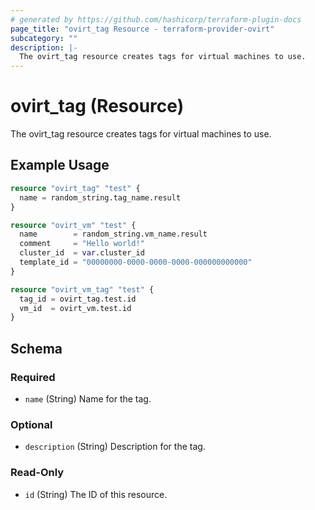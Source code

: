 ```yaml
---
# generated by https://github.com/hashicorp/terraform-plugin-docs
page_title: "ovirt_tag Resource - terraform-provider-ovirt"
subcategory: ""
description: |-
  The ovirt_tag resource creates tags for virtual machines to use.
---
```


# ovirt_tag (Resource)

The ovirt_tag resource creates tags for virtual machines to use.

## Example Usage

```terraform
resource "ovirt_tag" "test" {
  name = random_string.tag_name.result
}

resource "ovirt_vm" "test" {
  name        = random_string.vm_name.result
  comment     = "Hello world!"
  cluster_id  = var.cluster_id
  template_id = "00000000-0000-0000-0000-000000000000"
}

resource "ovirt_vm_tag" "test" {
  tag_id = ovirt_tag.test.id
  vm_id  = ovirt_vm.test.id
}
```

<!-- schema generated by tfplugindocs -->
## Schema

### Required

- `name` (String) Name for the tag.

### Optional

- `description` (String) Description for the tag.

### Read-Only

- `id` (String) The ID of this resource.


